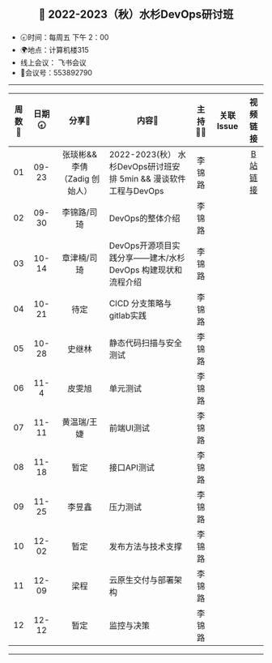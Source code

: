 ## <p align="center">🍁 2022-2023（秋）水杉DevOps研讨班</p>

- 🕣时间：每周五 下午 2：00
- 🌍地点：计算机楼315
- 线上会议： 飞书会议
- 📠会议号：553892790


****


| 周数📆 | 日期🕣 | 分享🙋  | 内容📒                                                        | 主持💂‍♂️ |                          关联 Issue                          |视频链接|
| :---: | :---: | :----: | ------------------------------------------------------------ | :----: | :----------------------------------------------------------: |:----------------------------------------------------------: |
|  01   | 09-23 |张琰彬&&李倩（Zadig 创始人） | 2022-2023(秋） 水杉DevOps研讨班安排 5min &&    漫谈软件工程与DevOps                            |  李锦路 |  | [B站链接](https://www.bilibili.com/video/BV1QY4y1N7PC/?spm_id_from=333.999.0.0)|  
|  02   | 09-30 | 李锦路/司琦  | DevOps的整体介绍 | 李锦路 |  | |
|  03   | 10-14 | 章津楠/司琦 |  DevOps开源项目实践分享——建木/水杉DevOps 构建现状和流程介绍 | 李锦路  | | |
|  04   | 10-21 | 待定 |  CICD 分支策略与gitlab实践  | 李锦路 |  | |
| 05 | 10-28 | 史继林 | 静态代码扫描与安全测试 | 李锦路 | | |
| 06 | 11-4| 皮雯旭 | 单元测试 | 李锦路 |  | |
| 07 | 11-11| 黄温瑞/王婕 | 前端UI测试 | 李锦路 |  | |
| 08 | 11-18 |暂定 | 接口API测试 |李锦路 |  | |
| 09 | 11-25 | 李昱鑫| 压力测试 |李锦路 |  | |
| 10 | 12-02 | 暂定| 发布方法与技术支撑 |李锦路  |  | |
| 11 | 12-09 | 梁程| 云原生交付与部署架构 | 李锦路 |  | |
| 12 | 12-12 | 暂定| 监控与决策 | 李锦路 |  | |

****


